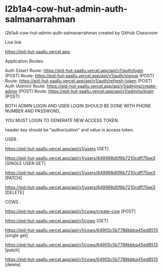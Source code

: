 # l2b1a4-cow-hut-admin-auth-salmanarrahman
l2b1a4-cow-hut-admin-auth-salmanarrahman created by GitHub Classroom


Live link 

https://eid-hut-saallu.vercel.app


Application Routes:

Auth (User)
Route: https://eid-hut-saallu.vercel.app/api/v1/auth/login (POST)
Route: https://eid-hut-saallu.vercel.app/api/v1/auth/signup (POST)
Route: https://eid-hut-saallu.vercel.app/api/v1/auth/refresh-token (POST)
Auth (Admin)
Route: https://eid-hut-saallu.vercel.app/api/v1/admins/create-admin (POST)
Route: https://eid-hut-saallu.vercel.app/api/v1/admins/login (POST)

BOTH ADMIN LOGIN AND USER LOGIN SHOULD BE DONE WITH PHONE NUMBER AND PASSWORD,

YOU MUST LOGIN TO GENERATE NEW ACCESS TOKEN.

header key should be "authorization" and value is access token.

USER :

https://eid-hut-saallu.vercel.app/api/v1/users [GET]

https://eid-hut-saallu.vercel.app/api/v1/users/649968d0f6b7210cdff75ee3 [SINGLE USER GET]

https://eid-hut-saallu.vercel.app/api/v1/users/649968d0f6b7210cdff75ee3 [PATCH]

https://eid-hut-saallu.vercel.app/api/v1/users/649968d0f6b7210cdff75ee3 [DELETE]

COWS : 

https://eid-hut-saallu.vercel.app/api/v1/cows/create-cow [POST]

https://eid-hut-saallu.vercel.app/api/v1/cows [GET]

https://eid-hut-saallu.vercel.app/api/v1/cows/64905c5b7788bbba45ed8513 [single get]

https://eid-hut-saallu.vercel.app/api/v1/cows/64905c5b7788bbba45ed8513 [patch]

https://eid-hut-saallu.vercel.app/api/v1/cows/64905c5b7788bbba45ed8513 [delete]









